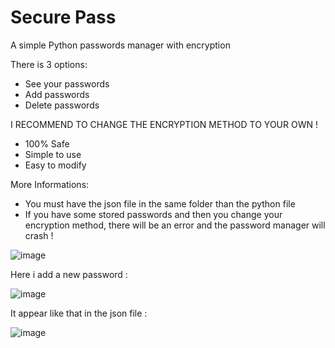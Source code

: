 # Secure Pass
A simple Python passwords manager with encryption

There is 3 options:
  - See your passwords
  - Add passwords
  - Delete passwords

I RECOMMEND TO CHANGE THE ENCRYPTION METHOD TO YOUR OWN !

* 100% Safe
* Simple to use
* Easy to modify

More Informations:
* You must have the json file in the same folder than the python file
* If you have some stored passwords and then you change your encryption method, there will be an error and the password manager will crash !

![image](https://github.com/Rav3nPho3nix/Secure_Pass/assets/128914405/626d41af-f2c3-4e13-8d09-4684ccec375b)

Here i add a new password :

![image](https://github.com/Rav3nPho3nix/Secure_Pass/assets/128914405/1edbc8bb-6d94-4550-a3f2-0012322d66b6)

It appear like that in the json file :

![image](https://github.com/Rav3nPho3nix/Secure_Pass/assets/128914405/7e5b6875-b2ac-4503-8a0b-0744446e6868)
